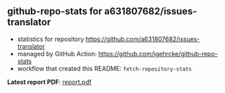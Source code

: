 ## github-repo-stats for a631807682/issues-translator

- statistics for repository https://github.com/a631807682/issues-translator
- managed by GitHub Action: https://github.com/jgehrcke/github-repo-stats
- workflow that created this README: `fetch-repository-stats`

**Latest report PDF**: [report.pdf](https://github.com/a631807682/stats/raw/main/a631807682/issues-translator/latest-report/report.pdf)

